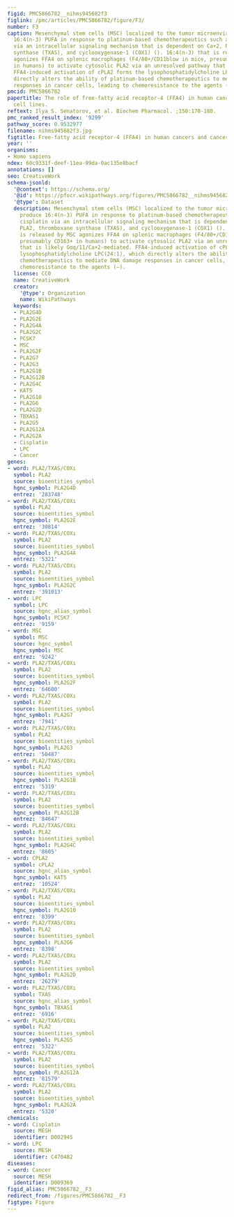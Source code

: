 ```yaml
---
figid: PMC5866782__nihms945682f3
figlink: /pmc/articles/PMC5866782/figure/F3/
number: F3
caption: Mesenchymal stem cells (MSC) localized to the tumor microenvironment produce
  16:4(n-3) PUFA in response to platinum-based chemotherapeutics such as cisplatin
  via an intracellular signaling mechanism that is dependent on Ca+2, PLA2, thromboxane
  synthase (TXAS), and cyclooxygenase-1 (COX1) (). 16:4(n-3) that is released by MSC
  agonizes FFA4 on splenic macrophages (F4/80+/CD11blow in mice, presumably CD163+
  in humans) to activate cytosolic PLA2 via an unresolved pathway that is likely Gαq/11/Ca+2-mediated.
  FFA4-induced activation of cPLA2 forms the lysophosphatidylcholine LPC(24:1), which
  directly alters the ability of platinum-based chemotherapeutics to mediate DNA damage
  responses in cancer cells, leading to chemoresistance to the agents (–).
pmcid: PMC5866782
papertitle: The role of free-fatty acid receptor-4 (FFA4) in human cancers and cancer
  cell lines.
reftext: Ilya S. Senatorov, et al. Biochem Pharmacol. ;150:170-180.
pmc_ranked_result_index: '9299'
pathway_score: 0.9532977
filename: nihms945682f3.jpg
figtitle: Free-fatty acid receptor-4 (FFA4) in human cancers and cancer cell lines
year: ''
organisms:
- Homo sapiens
ndex: 60c9331f-deef-11ea-99da-0ac135e8bacf
annotations: []
seo: CreativeWork
schema-jsonld:
  '@context': https://schema.org/
  '@id': https://pfocr.wikipathways.org/figures/PMC5866782__nihms945682f3.html
  '@type': Dataset
  description: Mesenchymal stem cells (MSC) localized to the tumor microenvironment
    produce 16:4(n-3) PUFA in response to platinum-based chemotherapeutics such as
    cisplatin via an intracellular signaling mechanism that is dependent on Ca+2,
    PLA2, thromboxane synthase (TXAS), and cyclooxygenase-1 (COX1) (). 16:4(n-3) that
    is released by MSC agonizes FFA4 on splenic macrophages (F4/80+/CD11blow in mice,
    presumably CD163+ in humans) to activate cytosolic PLA2 via an unresolved pathway
    that is likely Gαq/11/Ca+2-mediated. FFA4-induced activation of cPLA2 forms the
    lysophosphatidylcholine LPC(24:1), which directly alters the ability of platinum-based
    chemotherapeutics to mediate DNA damage responses in cancer cells, leading to
    chemoresistance to the agents (–).
  license: CC0
  name: CreativeWork
  creator:
    '@type': Organization
    name: WikiPathways
  keywords:
  - PLA2G4D
  - PLA2G2E
  - PLA2G4A
  - PLA2G2C
  - PCSK7
  - MSC
  - PLA2G2F
  - PLA2G7
  - PLA2G3
  - PLA2G1B
  - PLA2G12B
  - PLA2G4C
  - KAT5
  - PLA2G10
  - PLA2G6
  - PLA2G2D
  - TBXAS1
  - PLA2G5
  - PLA2G12A
  - PLA2G2A
  - Cisplatin
  - LPC
  - Cancer
genes:
- word: PLA2/TXAS/COXı
  symbol: PLA2
  source: bioentities_symbol
  hgnc_symbol: PLA2G4D
  entrez: '283748'
- word: PLA2/TXAS/COXı
  symbol: PLA2
  source: bioentities_symbol
  hgnc_symbol: PLA2G2E
  entrez: '30814'
- word: PLA2/TXAS/COXı
  symbol: PLA2
  source: bioentities_symbol
  hgnc_symbol: PLA2G4A
  entrez: '5321'
- word: PLA2/TXAS/COXı
  symbol: PLA2
  source: bioentities_symbol
  hgnc_symbol: PLA2G2C
  entrez: '391013'
- word: LPC
  symbol: LPC
  source: hgnc_alias_symbol
  hgnc_symbol: PCSK7
  entrez: '9159'
- word: MSC
  symbol: MSC
  source: hgnc_symbol
  hgnc_symbol: MSC
  entrez: '9242'
- word: PLA2/TXAS/COXı
  symbol: PLA2
  source: bioentities_symbol
  hgnc_symbol: PLA2G2F
  entrez: '64600'
- word: PLA2/TXAS/COXı
  symbol: PLA2
  source: bioentities_symbol
  hgnc_symbol: PLA2G7
  entrez: '7941'
- word: PLA2/TXAS/COXı
  symbol: PLA2
  source: bioentities_symbol
  hgnc_symbol: PLA2G3
  entrez: '50487'
- word: PLA2/TXAS/COXı
  symbol: PLA2
  source: bioentities_symbol
  hgnc_symbol: PLA2G1B
  entrez: '5319'
- word: PLA2/TXAS/COXı
  symbol: PLA2
  source: bioentities_symbol
  hgnc_symbol: PLA2G12B
  entrez: '84647'
- word: PLA2/TXAS/COXı
  symbol: PLA2
  source: bioentities_symbol
  hgnc_symbol: PLA2G4C
  entrez: '8605'
- word: CPLA2
  symbol: cPLA2
  source: hgnc_alias_symbol
  hgnc_symbol: KAT5
  entrez: '10524'
- word: PLA2/TXAS/COXı
  symbol: PLA2
  source: bioentities_symbol
  hgnc_symbol: PLA2G10
  entrez: '8399'
- word: PLA2/TXAS/COXı
  symbol: PLA2
  source: bioentities_symbol
  hgnc_symbol: PLA2G6
  entrez: '8398'
- word: PLA2/TXAS/COXı
  symbol: PLA2
  source: bioentities_symbol
  hgnc_symbol: PLA2G2D
  entrez: '26279'
- word: PLA2/TXAS/COXı
  symbol: TXAS
  source: hgnc_alias_symbol
  hgnc_symbol: TBXAS1
  entrez: '6916'
- word: PLA2/TXAS/COXı
  symbol: PLA2
  source: bioentities_symbol
  hgnc_symbol: PLA2G5
  entrez: '5322'
- word: PLA2/TXAS/COXı
  symbol: PLA2
  source: bioentities_symbol
  hgnc_symbol: PLA2G12A
  entrez: '81579'
- word: PLA2/TXAS/COXı
  symbol: PLA2
  source: bioentities_symbol
  hgnc_symbol: PLA2G2A
  entrez: '5320'
chemicals:
- word: Cisplatin
  source: MESH
  identifier: D002945
- word: LPC
  source: MESH
  identifier: C470482
diseases:
- word: Cancer
  source: MESH
  identifier: D009369
figid_alias: PMC5866782__F3
redirect_from: /figures/PMC5866782__F3
figtype: Figure
---
```

